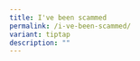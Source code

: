 ```yaml
---
title: I've been scammed
permalink: /i-ve-been-scammed/
variant: tiptap
description: ""
---
```

<p></p>